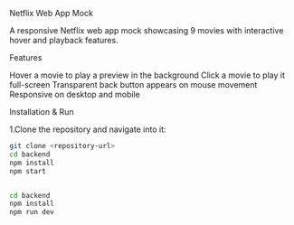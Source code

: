 Netflix Web App Mock

A responsive Netflix web app mock showcasing 9 movies with interactive hover and playback features.

Features

Hover a movie to play a preview in the background
Click a movie to play it full-screen
Transparent back button appears on mouse movement
Responsive on desktop and mobile


Installation & Run

1.Clone the repository and navigate into it:
```bash
git clone <repository-url>
cd backend
npm install
npm start


cd backend
npm install
npm run dev
